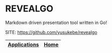 # REVEALGO

 Markdown driven presentation tool written in Go!

 SITE: https://github.com/yusukebe/revealgo

 | [Applications](https://portable-linux-apps.github.io/apps.html) | [Home](https://portable-linux-apps.github.io)
 | --- | --- |
